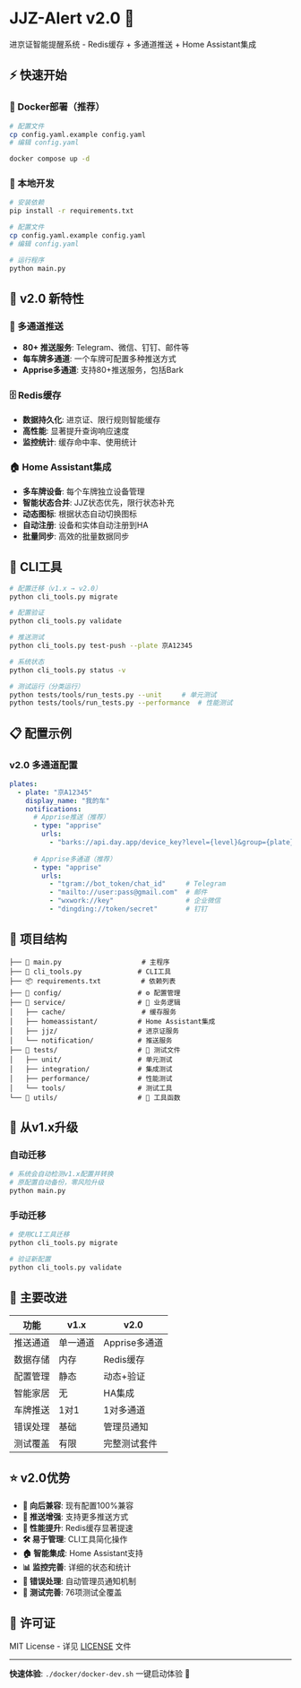 # JJZ-Alert v2.0 🚗

进京证智能提醒系统 - Redis缓存 + 多通道推送 + Home Assistant集成

## ⚡ 快速开始

### 🐳 Docker部署（推荐）

```bash
# 配置文件
cp config.yaml.example config.yaml
# 编辑 config.yaml

docker compose up -d
```

### 🔧 本地开发

```bash
# 安装依赖
pip install -r requirements.txt

# 配置文件
cp config.yaml.example config.yaml
# 编辑 config.yaml

# 运行程序
python main.py
```

## 📱 v2.0 新特性

### 🌟 多通道推送

- **80+ 推送服务**: Telegram、微信、钉钉、邮件等
- **每车牌多通道**: 一个车牌可配置多种推送方式
- **Apprise多通道**: 支持80+推送服务，包括Bark

### 🗄️ Redis缓存

- **数据持久化**: 进京证、限行规则智能缓存
- **高性能**: 显著提升查询响应速度
- **监控统计**: 缓存命中率、使用统计

### 🏠 Home Assistant集成

- **多车牌设备**: 每个车牌独立设备管理
- **智能状态合并**: JJZ状态优先，限行状态补充
- **动态图标**: 根据状态自动切换图标
- **自动注册**: 设备和实体自动注册到HA
- **批量同步**: 高效的批量数据同步

## 🔧 CLI工具

```bash
# 配置迁移（v1.x → v2.0）
python cli_tools.py migrate

# 配置验证
python cli_tools.py validate

# 推送测试
python cli_tools.py test-push --plate 京A12345

# 系统状态
python cli_tools.py status -v

# 测试运行（分类运行）
python tests/tools/run_tests.py --unit     # 单元测试
python tests/tools/run_tests.py --performance  # 性能测试
```

## 📋 配置示例

### v2.0 多通道配置

```yaml
plates:
  - plate: "京A12345"
    display_name: "我的车"
    notifications:
      # Apprise推送（推荐）
      - type: "apprise"
        urls:
          - "barks://api.day.app/device_key?level={level}&group={plate}&icon={icon}"
      
      # Apprise多通道（推荐）
      - type: "apprise"
        urls:
          - "tgram://bot_token/chat_id"     # Telegram
          - "mailto://user:pass@gmail.com"  # 邮件
          - "wxwork://key"                  # 企业微信
          - "dingding://token/secret"       # 钉钉

```

## 📁 项目结构

```
├── 🎯 main.py                    # 主程序
├── 🔧 cli_tools.py              # CLI工具
├── 📦 requirements.txt          # 依赖列表
├── 📁 config/                   # ⚙️ 配置管理
├── 📁 service/                  # 🎯 业务逻辑
│   ├── cache/                   # 缓存服务
│   ├── homeassistant/          # Home Assistant集成
│   ├── jjz/                    # 进京证服务
│   └── notification/           # 推送服务
├── 📁 tests/                    # 🧪 测试文件
│   ├── unit/                   # 单元测试
│   ├── integration/            # 集成测试
│   ├── performance/            # 性能测试
│   └── tools/                  # 测试工具
└── 📁 utils/                    # 🧰 工具函数
```

## 🔄 从v1.x升级

### 自动迁移

```bash
# 系统会自动检测v1.x配置并转换
# 原配置自动备份，零风险升级
python main.py
```

### 手动迁移

```bash
# 使用CLI工具迁移
python cli_tools.py migrate

# 验证新配置
python cli_tools.py validate
```

## 🚀 主要改进

| 功能 | v1.x | v2.0 |
|------|------|------|
| 推送通道 | 单一通道 | Apprise多通道 |
| 数据存储 | 内存 | Redis缓存 |
| 配置管理 | 静态 | 动态+验证 |
| 智能家居 | 无 | HA集成 |
| 车牌推送 | 1对1 | 1对多通道 |
| 错误处理 | 基础 | 管理员通知 |
| 测试覆盖 | 有限 | 完整测试套件 |

## ⭐ v2.0优势

- **🔄 向后兼容**: 现有配置100%兼容
- **📱 推送增强**: 支持更多推送方式
- **🚀 性能提升**: Redis缓存显著提速
- **🛠️ 易于管理**: CLI工具简化操作
- **🏠 智能集成**: Home Assistant支持
- **📊 监控完善**: 详细的状态和统计
- **🚨 错误处理**: 自动管理员通知机制
- **🧪 测试完善**: 76项测试全覆盖

## 📄 许可证

MIT License - 详见 [LICENSE](LICENSE) 文件

---

**快速体验**: `./docker/docker-dev.sh` 一键启动体验 🚀
